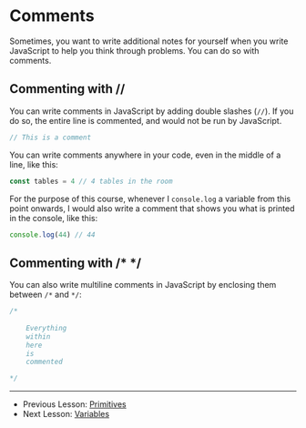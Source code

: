 # Comments

Sometimes, you want to write additional notes for yourself when you write JavaScript to help you think through problems. You can do so with comments.

## Commenting with //

You can write comments in JavaScript by adding double slashes (`//`). If you do so, the entire line is commented, and would not be run by JavaScript.

```js
// This is a comment
```

You can write comments anywhere in your code, even in the middle of a line, like this:

```js
const tables = 4 // 4 tables in the room
```

For the purpose of this course, whenever I `console.log` a variable from this point onwards, I would also write a comment that shows you what is printed in the console, like this:

```js
console.log(44) // 44
```

## Commenting with /\* \*/

You can also write multiline comments in JavaScript by enclosing them between `/*` and `*/`:

```js
/*
 
    Everything 
    within 
    here 
    is 
    commented 

*/
```

---

- Previous Lesson: [Primitives](03.primitives.md)
- Next Lesson: [Variables](05.variables.md)